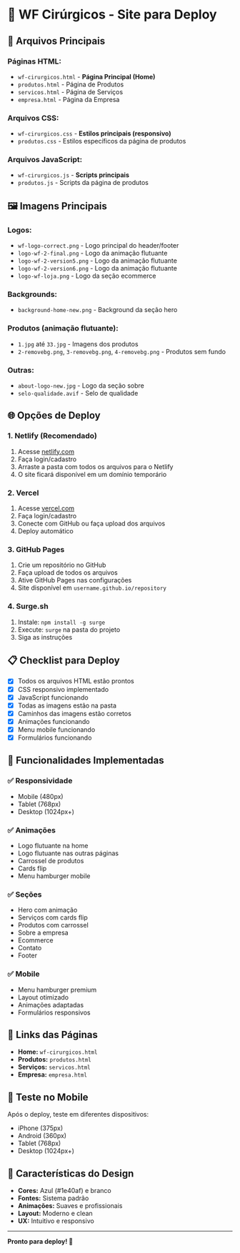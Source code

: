 # 🚀 WF Cirúrgicos - Site para Deploy

## 📁 Arquivos Principais

### Páginas HTML:
- `wf-cirurgicos.html` - **Página Principal (Home)**
- `produtos.html` - Página de Produtos
- `servicos.html` - Página de Serviços
- `empresa.html` - Página da Empresa

### Arquivos CSS:
- `wf-cirurgicos.css` - **Estilos principais (responsivo)**
- `produtos.css` - Estilos específicos da página de produtos

### Arquivos JavaScript:
- `wf-cirurgicos.js` - **Scripts principais**
- `produtos.js` - Scripts da página de produtos

## 🖼️ Imagens Principais

### Logos:
- `wf-logo-correct.png` - Logo principal do header/footer
- `logo-wf-2-final.png` - Logo da animação flutuante
- `logo-wf-2-version5.png` - Logo da animação flutuante
- `logo-wf-2-version6.png` - Logo da animação flutuante
- `logo-wf-loja.png` - Logo da seção ecommerce

### Backgrounds:
- `background-home-new.png` - Background da seção hero

### Produtos (animação flutuante):
- `1.jpg` até `33.jpg` - Imagens dos produtos
- `2-removebg.png`, `3-removebg.png`, `4-removebg.png` - Produtos sem fundo

### Outras:
- `about-logo-new.jpg` - Logo da seção sobre
- `selo-qualidade.avif` - Selo de qualidade

## 🌐 Opções de Deploy

### 1. Netlify (Recomendado)
1. Acesse [netlify.com](https://netlify.com)
2. Faça login/cadastro
3. Arraste a pasta com todos os arquivos para o Netlify
4. O site ficará disponível em um domínio temporário

### 2. Vercel
1. Acesse [vercel.com](https://vercel.com)
2. Faça login/cadastro
3. Conecte com GitHub ou faça upload dos arquivos
4. Deploy automático

### 3. GitHub Pages
1. Crie um repositório no GitHub
2. Faça upload de todos os arquivos
3. Ative GitHub Pages nas configurações
4. Site disponível em `username.github.io/repository`

### 4. Surge.sh
1. Instale: `npm install -g surge`
2. Execute: `surge` na pasta do projeto
3. Siga as instruções

## 📋 Checklist para Deploy

- [x] Todos os arquivos HTML estão prontos
- [x] CSS responsivo implementado
- [x] JavaScript funcionando
- [x] Todas as imagens estão na pasta
- [x] Caminhos das imagens estão corretos
- [x] Animações funcionando
- [x] Menu mobile funcionando
- [x] Formulários funcionando

## 🎯 Funcionalidades Implementadas

### ✅ Responsividade
- Mobile (480px)
- Tablet (768px)
- Desktop (1024px+)

### ✅ Animações
- Logo flutuante na home
- Logo flutuante nas outras páginas
- Carrossel de produtos
- Cards flip
- Menu hamburger mobile

### ✅ Seções
- Hero com animação
- Serviços com cards flip
- Produtos com carrossel
- Sobre a empresa
- Ecommerce
- Contato
- Footer

### ✅ Mobile
- Menu hamburger premium
- Layout otimizado
- Animações adaptadas
- Formulários responsivos

## 🔗 Links das Páginas

- **Home:** `wf-cirurgicos.html`
- **Produtos:** `produtos.html`
- **Serviços:** `servicos.html`
- **Empresa:** `empresa.html`

## 📱 Teste no Mobile

Após o deploy, teste em diferentes dispositivos:
- iPhone (375px)
- Android (360px)
- Tablet (768px)
- Desktop (1024px+)

## 🎨 Características do Design

- **Cores:** Azul (#1e40af) e branco
- **Fontes:** Sistema padrão
- **Animações:** Suaves e profissionais
- **Layout:** Moderno e clean
- **UX:** Intuitivo e responsivo

---

**Pronto para deploy! 🚀** 